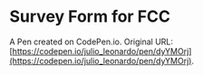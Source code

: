 # Survey Form for FCC

A Pen created on CodePen.io. Original URL: [https://codepen.io/julio_leonardo/pen/dyYMOrj](https://codepen.io/julio_leonardo/pen/dyYMOrj).


